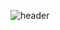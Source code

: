 ![header](https://capsule-render.vercel.app/api?type=waving&color=gradient&height=100&section=header&text=Good%20to%20see%20you%20%F0%9F%A4%97&fontSize=30&fontAlignY=30)


<!--
**2wysl/2wysl** is a ✨ _special_ ✨ repository because its `README.md` (this file) appears on your GitHub profile.

Here are some ideas to get you started:

- 🔭 I’m currently working on ...
- 🌱 I’m currently learning ...
- 👯 I’m looking to collaborate on ...
- 🤔 I’m looking for help with ...
- 💬 Ask me about ...
- 📫 How to reach me: ...
- 😄 Pronouns: ...
- ⚡ Fun fact: ...
-->
